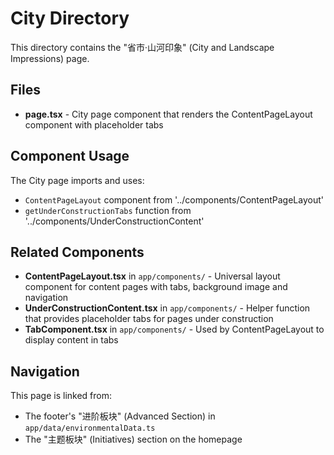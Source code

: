 # City Directory

This directory contains the "省市·山河印象" (City and Landscape Impressions) page.

## Files

- **page.tsx** - City page component that renders the ContentPageLayout component with placeholder tabs

## Component Usage

The City page imports and uses:
- `ContentPageLayout` component from '../components/ContentPageLayout'
- `getUnderConstructionTabs` function from '../components/UnderConstructionContent'

## Related Components

- **ContentPageLayout.tsx** in `app/components/` - Universal layout component for content pages with tabs, background image and navigation
- **UnderConstructionContent.tsx** in `app/components/` - Helper function that provides placeholder tabs for pages under construction
- **TabComponent.tsx** in `app/components/` - Used by ContentPageLayout to display content in tabs

## Navigation

This page is linked from:
- The footer's "进阶板块" (Advanced Section) in `app/data/environmentalData.ts`
- The "主题板块" (Initiatives) section on the homepage
